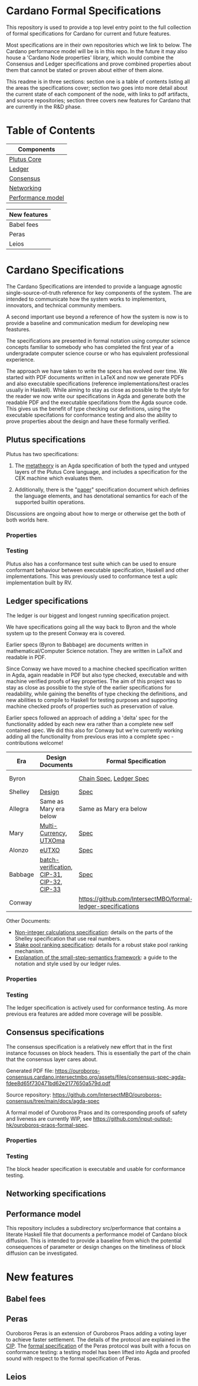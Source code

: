 # Cardano Formal Specifications

This repository is used to provide a top level entry point to the full
collection of formal specifications for Cardano for current and future
features.

Most specifications are in their own repositories which we link to
below. The Cardano performance model will be is in this repo. In the
future it may also house a 'Cardano Node properties' library, which
would combine the Consensus and Ledger specifications and prove
combined properties about them that cannot be stated or proven about
either of them alone.

This readme is in three sections: section one is a table of contents
listing all the areas the specifications cover; section two goes into
more detail about the current state of each component of the node,
with links to pdf artifacts, and source repositories; section three
covers new features for Cardano that are currently in the R&D phase.

# Table of Contents

| Components  |
|-------------|
| [Plutus Core](#plutus-specifications) |
| [Ledger](#ledger-specifications) |
| [Consensus](#consensus-specifications) |
| [Networking](#networking-specifications) |
| [Performance model](#performance-model) |

| New features |
|--------------|  
| Babel fees   |
| Peras        |
| Leios        |

# Cardano Specifications

The Cardano Specifications are intended to provide a language agnostic
single-source-of-truth reference for key components of the
system. The are intended to communicate how the system works to
implementors, innovators, and technical community members.

A second important use beyond a reference of how the system is now is
to provide a baseline and communication medium for developing new
feastures.

The specifications are presented in formal notation using computer
science concepts familiar to somebody who has completed the first
year of a undergradate computer science course or who has equivalent
professional experience.

The approach we have taken to write the specs has evolved over
time. We started with PDF documents written in LaTeX and now we
generate PDFs and also executable specifications (reference
implementations/test oracles usually in Haskell). While aiming to stay
as close as possible to the style for the reader we now write our
specifications in Agda and generate both the readable PDF and the
executable specifations from the Agda source code. This gives us the
benefit of type checking our definitions, using the executable
specifations for conformance testing and also the ability to prove
properties about the design and have these formally verified.

## Plutus specifications

Plutus has two specifications:

1. The [metatheory](https://github.com/IntersectMBO/plutus/tree/master/plutus-metatheory)
is an Agda specification of both the typed and untyped layers of the
Plutus Core language, and includes a specification for the CEK machine
which evaluates them.

2. Additionally, there is the
"[paper](https://plutus.cardano.intersectmbo.org/resources/plutus-core-spec.pdf)"
specification document which definies the language elements, and has
denotational semantics for each of the supported builtin operations.

Discussions are ongoing about how to merge or otherwise get the both
of both worlds here.

### Properties

### Testing

Plutus also has a conformance test suite which can be used to ensure
conformant behaviour between executable specification, Haskell and
other implementations. This was previously used to conformance test a
uplc implementation built by RV.

## Ledger specifications

The ledger is our biggest and longest running specification project.

We have specifications going all the way back to Byron and the whole
system up to the present Conway era is covered.

Earlier specs (Byron to Babbage) are documents written in
mathematical/Computer Science notation. They are written in LaTeX and
readable in PDF.

Since Conway we have moved to a machine checked specification written
in Agda, again readable in PDF but also type checked, executable and
with machine verified proofs of key properties. The aim of this
project was to stay as close as possible to the style of the earlier
specifications for readability, while gaining the benefits of type
checking the definitions, and new abilities to compile to Haskell for
testing purposes and supporting machine checked proofs of properties
such as preservation of value.

Earlier specs followed an approach of adding a 'delta' spec for the
functionality added by each new era rather than a complete new self
contained spec. We did this also for Conway but we're currently
working adding all the functionality from previous eras into a
complete spec - contributions welcome!


Era | Design Documents | Formal Specification | CDDL
----|------------------|----------------------|-----
Byron | | [Chain Spec](https://github.com/intersectmbo/cardano-ledger/releases/latest/download/byron-blockchain.pdf "Specification of the Blockchain Layer"), [Ledger Spec](https://github.com/intersectmbo/cardano-ledger/releases/latest/download/byron-ledger.pdf "A Formal Specification of the Cardano Ledger") | [CDDL](https://github.com/intersectmbo/cardano-ledger/tree/master/eras/byron/cddl-spec/byron.cddl), [PDF](https://github.com/intersectmbo/cardano-ledger/releases/latest/download/byron-binary.pdf)
Shelley | [Design](https://github.com/intersectmbo/cardano-ledger/releases/latest/download/shelley-delegation.pdf "Design Specification for Delegation and Incentives in Cardano") | [Spec](https://github.com/intersectmbo/cardano-ledger/releases/latest/download/shelley-ledger.pdf "A Formal Specification of the Cardano Ledger") | [CDDL](https://github.com/intersectmbo/cardano-ledger/tree/master/eras/shelley/impl/cddl-files)
Allegra | Same as Mary era below | Same as Mary era below | [CDDL](https://github.com/intersectmbo/cardano-ledger/tree/master/eras/allegra/impl/cddl-files)
Mary | [Multi-Currency](https://eprint.iacr.org/2020/895 "Multi-Currency Ledgers"), [UTXOma](https://iohk.io/en/research/library/papers/utxoma-utxo-with-multi-asset-support/ "UTXOma:UTXO with Multi-Asset Support") | [Spec](https://github.com/intersectmbo/cardano-ledger/releases/latest/download/mary-ledger.pdf "A Formal Specification of the Cardano Ledger with a Native Multi-Asset Implementation") | [CDDL](https://github.com/intersectmbo/cardano-ledger/tree/master/eras/mary/impl/cddl-files)
Alonzo | [eUTXO](https://iohk.io/en/research/library/papers/the-extended-utxo-model/ "The Extended UTXO Model")| [Spec](https://github.com/intersectmbo/cardano-ledger/releases/latest/download/alonzo-ledger.pdf "A Formal Specification of the Cardano Ledger integrating Plutus Core") | [CDDL](https://github.com/intersectmbo/cardano-ledger/tree/master/eras/alonzo/impl/cddl-files)
Babbage | [batch-verification](https://iohk.io/en/research/library/papers/on-uc-secure-range-extension-and-batch-verification-for-ecvrf/ "On UC-Secure Range Extension and Batch Verification for ECVRF"), [CIP-31](https://github.com/cardano-foundation/CIPs/pull/159 "Reference inputs"), [CIP-32](https://github.com/cardano-foundation/CIPs/pull/160 "Inline datums"), [CIP-33](https://github.com/cardano-foundation/CIPs/pull/161 "Reference scripts") | [Spec](https://github.com/intersectmbo/cardano-ledger/releases/latest/download/babbage-ledger.pdf "Formal Specification of the Cardano Ledger for the Babbage era") | [CDDL](https://github.com/intersectmbo/cardano-ledger/tree/master/eras/babbage/impl/cddl-files)
| Conway | | https://github.com/IntersectMBO/formal-ledger-specifications |

Other Documents:
- [Non-integer calculations specification](https://github.com/intersectmbo/cardano-ledger/releases/latest/download/non-integer-calculations.pdf): details on the parts of the Shelley specification that use real numbers.
- [Stake pool ranking specification](https://github.com/intersectmbo/cardano-ledger/releases/latest/download/pool-ranking.pdf): details for a robust stake pool ranking mechanism.
- [Explanation of the small-step-semantics framework](https://github.com/intersectmbo/cardano-ledger/releases/latest/download/small-step-semantics.pdf): a guide to the notation and style used by our ledger rules.

### Properties

### Testing

The ledger specification is actively used for conformance testing. As
more previous era features are added more coverage will be possible.

## Consensus specifications

The consensus specification is a relatively new effort that in the
first instance focusses on block headers. This is essentially the part
of the chain that the consensus layer cares about.

Generated PDF file:
https://ouroboros-consensus.cardano.intersectmbo.org/assets/files/consensus-spec-agda-fdee8d65f730471bd62e2177650a579d.pdf

Source repository:
https://github.com/IntersectMBO/ouroboros-consensus/tree/main/docs/agda-spec

A formal model of Ouroboros Praos and its corresponding proofs of
safety and liveness are currently WIP, see
https://github.com/input-output-hk/ouroboros-praos-formal-spec.

### Properties

### Testing

The block header specification is executable and usable for conformance testing.

## Networking specifications


## Performance model

This repository includes a subdirectory src/performance that contains
a literate Haskell file that documents a performance model of Cardano
block diffusion. This is intended to provide a baseline from which the
potential consequences of parameter or design changes on the
timeliness of block diffusion can be investigated.

# New features

## Babel fees

## Peras

Ouroboros Peras is an extension of Ouroboros Praos adding a voting layer to achieve faster settlement. The details of the protocol are explained in the [CIP](https://github.com/cardano-foundation/CIPs/blob/master/CIP-0140/README.md).
The [formal specification](https://github.com/input-output-hk/peras-design/blob/main/src/Peras/SmallStep.lagda.md) of the Peras protocol was built with a focus on conformance testing: a testing model has been lifted into Agda and proofed sound with respect to the formal specification of Peras.

## Leios
